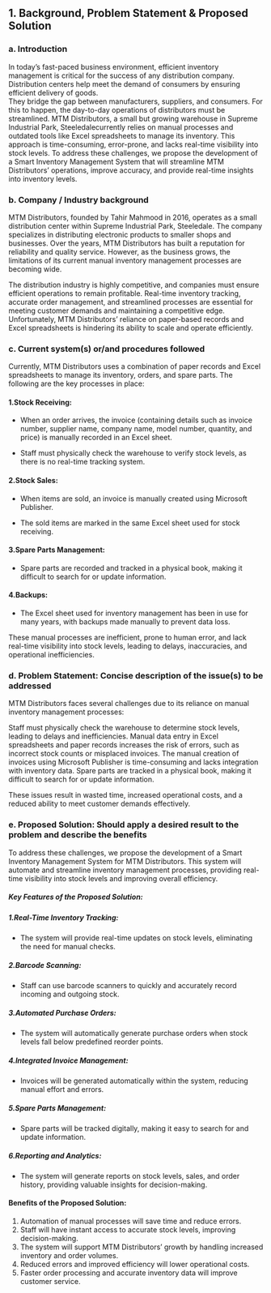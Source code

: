 ## 1. Background, Problem Statement & Proposed Solution 

### a. Introduction
In today’s fast-paced business environment, efficient inventory management is critical for the success of any distribution company. Distribution centers help meet the demand of consumers by ensuring efficient delivery of goods.  
They bridge the gap between manufacturers, suppliers, and consumers. For this to happen, the day-to-day operations of distributors must be streamlined.
MTM Distributors, a small but growing warehouse in Supreme Industrial Park, Steeledalecurrently relies on manual processes and outdated tools like Excel spreadsheets to manage its inventory. This approach is time-consuming, error-prone, and lacks real-time visibility into stock levels. To address these challenges, we propose the development of a Smart Inventory Management System that will streamline MTM Distributors’ operations, improve accuracy, and provide real-time insights into inventory levels. 


### b. Company / Industry background
MTM Distributors, founded by Tahir Mahmood in 2016, operates as a small distribution center within Supreme Industrial Park, Steeledale. The company specializes in distributing electronic products to smaller shops and businesses. Over the years, MTM Distributors has built a reputation for reliability and quality service. However, as the business grows, the limitations of its current manual inventory management processes are becoming wide.

The distribution industry is highly competitive, and companies must ensure efficient operations to remain profitable. Real-time inventory tracking, accurate order management, and streamlined processes are essential for meeting customer demands and maintaining a competitive edge. Unfortunately, MTM Distributors’ reliance on paper-based records and Excel spreadsheets is hindering its ability to scale and operate efficiently.
### c. Current system(s) or/and procedures followed
Currently, MTM Distributors uses a combination of paper records and Excel spreadsheets to manage its inventory, orders, and spare parts. The following are the key processes in place:

#### 1.Stock Receiving:

* When an order arrives, the invoice (containing details such as invoice number, supplier name, company name, model number, quantity, and price) is manually recorded in an Excel sheet.

* Staff must physically check the warehouse to verify stock levels, as there is no real-time tracking system.

#### 2.Stock Sales:

* When items are sold, an invoice is manually created using Microsoft Publisher.

* The sold items are marked in the same Excel sheet used for stock receiving.

#### 3.Spare Parts Management:

* Spare parts are recorded and tracked in a physical book, making it difficult to search for or update information.

#### 4.Backups:

* The Excel sheet used for inventory management has been in use for many years, with backups made manually to prevent data loss.

These manual processes are inefficient, prone to human error, and lack real-time visibility into stock levels, leading to delays, inaccuracies, and operational inefficiencies.

### d. Problem Statement: Concise description of the issue(s) to be addressed
MTM Distributors faces several challenges due to its reliance on manual inventory management processes:

Staff must physically check the warehouse to determine stock levels, leading to delays and inefficiencies. 
Manual data entry in Excel spreadsheets and paper records increases the risk of errors, such as incorrect stock counts or misplaced invoices.
The manual creation of invoices using Microsoft Publisher is time-consuming and lacks integration with inventory data.
Spare parts are tracked in a physical book, making it difficult to search for or update information.

These issues result in wasted time, increased operational costs, and a reduced ability to meet customer demands effectively.
### e. Proposed Solution: Should apply a desired result to the problem and describe the benefits
To address these challenges, we propose the development of a Smart Inventory Management System for MTM Distributors. This system will automate and streamline inventory management processes, providing real-time visibility into stock levels and improving overall efficiency.

##### Key Features of the Proposed Solution:

#####   1.Real-Time Inventory Tracking:

* The system will provide real-time updates on stock levels, eliminating the need for manual checks.

#####	2.Barcode Scanning:

* Staff can use barcode scanners to quickly and accurately record incoming and outgoing stock.

#####	3.Automated Purchase Orders:

* The system will automatically generate purchase orders when stock levels fall below predefined reorder points.

#####	4.Integrated Invoice Management:

* Invoices will be generated automatically within the system, reducing manual effort and errors.

#####	5.Spare Parts Management:

* Spare parts will be tracked digitally, making it easy to search for and update information.

#####	6.Reporting and Analytics:

* The system will generate reports on stock levels, sales, and order history, providing valuable insights for decision-making.

#### Benefits of the Proposed Solution:

1. Automation of manual processes will save time and reduce errors.
2. Staff will have instant access to accurate stock levels, improving decision-making.
3. The system will support MTM Distributors’ growth by handling increased inventory and order volumes.
4. Reduced errors and improved efficiency will lower operational costs.
5. Faster order processing and accurate inventory data will improve customer service.
